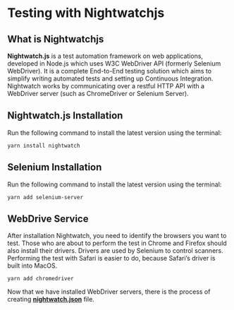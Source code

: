 # Testing with Nightwatchjs

## What is Nightwatchjs
**Nightwatch.js** is a test automation framework on web applications, developed in Node.js which uses W3C WebDriver API (formerly Selenium WebDriver). It is a complete End-to-End testing solution which aims to simplify writing automated tests and setting up Continuous Integration. Nightwatch works by communicating over a restful HTTP API with a WebDriver server (such as ChromeDriver or Selenium Server).

## Nightwatch.js Installation
Run the following command to install the latest version using the terminal:


```
yarn install nightwatch
```

## Selenium Installation
Run the following command to install the latest version using the terminal:


```
yarn add selenium-server
```

## WebDrive Service
After installation Nightwatch, you need to identify the browsers you want to test. Those who are about to perform the test in Chrome and Firefox should also install their drivers. Drivers are used by Selenium to control scanners. Performing the test with Safari is easier to do, because Safari’s driver is built into MacOS.

```
yarn add chromedriver
```


Now that we have installed WebDriver servers, there is the process of creating **[nightwatch.json](https://github.com/miktadozturk/nightwatchjs_test/blob/main/nightwatch.json)** file.

